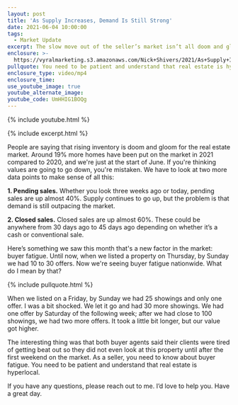 ```yaml
---
layout: post
title: 'As Supply Increases, Demand Is Still Strong'
date: 2021-06-04 10:00:00
tags:
  - Market Update
excerpt: The slow move out of the seller’s market isn’t all doom and gloom.
enclosure: >-
  https://vyralmarketing.s3.amazonaws.com/Nick+Shivers/2021/As+Supply+Increases%2C+Demand+Is+Still+Strong.mp4
pullquote: You need to be patient and understand that real estate is hyperlocal.
enclosure_type: video/mp4
enclosure_time:
use_youtube_image: true
youtube_alternate_image:
youtube_code: UmHHIG1BOQg
---
```

{% include youtube.html %}

{% include excerpt.html %}

People are saying that rising inventory is doom and gloom for the real estate market. Around 19% more homes have been put on the market in 2021 compared to 2020, and we're just at the start of June. If you're thinking values are going to go down, you're mistaken. We have to look at two more data points to make sense of all this:

**1\. Pending sales.** Whether you look three weeks ago or today, pending sales are up almost 40%. Supply continues to go up, but the problem is that demand is still outpacing the market.

**2\. Closed sales.** Closed sales are up almost 60%. These could be anywhere from 30 days ago to 45 days ago depending on whether it’s a cash or conventional sale.

Here’s something we saw this month that's a new factor in the market: buyer fatigue. Until now, when we listed a property on Thursday, by Sunday we had 10 to 30 offers. Now we're seeing buyer fatigue nationwide. What do I mean by that?

{% include pullquote.html %}

When we listed on a Friday, by Sunday we had 25 showings and only one offer. I was a bit shocked. We let it go and had 30 more showings. We had one offer by Saturday of the following week; after we had close to 100 showings, we had two more offers. It took a little bit longer, but our value got higher.&nbsp;

The interesting thing was that both buyer agents said their clients were tired of getting beat out so they did not even look at this property until after the first weekend on the market. As a seller, you need to know about buyer fatigue. You need to be patient and understand that real estate is hyperlocal.

If you have any questions, please reach out to me. I’d love to help you. Have a great day.

